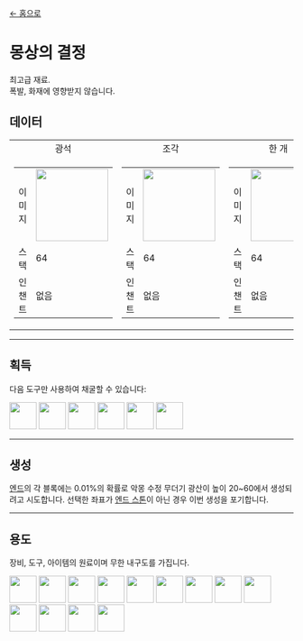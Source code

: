 [← 홈으로](../)
# 몽상의 결정
최고급 재료.  
폭발, 화재에 영향받지 않습니다.

## 데이터
<table>
    <tr>
        <td align="center">광석</td>
        <td align="center">조각</td>
        <td align="center">한 개</td>
    </tr>
    <tr>
        <td>
            <table>
                <tr><td align="end">이미지</td><td><img src="https://i.imgur.com/5JcMq75.png" width="128"/></td></tr>
                <tr><td align="end">스택</td><td>64</td></tr>
                <tr><td align="end">인챈트</td><td>없음</td></tr>
            </table>
        </td>
        <td>
            <table>
                <tr><td align="end">이미지</td><td><img src="https://i.imgur.com/VNWujqZ.png" width="128"/></td></tr>
                <tr><td align="end">스택</td><td>64</td></tr>
                <tr><td align="end">인챈트</td><td>없음</td></tr>
            </table>
        </td>
        <td>
            <table>
                <tr><td align="end">이미지</td><td><img src="https://i.imgur.com/pivPa8U.png" width="128"/></td></tr>
                <tr><td align="end">스택</td><td>64</td></tr>
                <tr><td align="end">인챈트</td><td>없음</td></tr>
            </table>
        </td>
    </tr>
</table>

---

## 획득
다음 도구만 사용하여 채굴할 수 있습니다:

<a href="pickaxe.md"><img src="https://i.imgur.com/8Az4lnz.png" width="48"/></a>
<a href="pickaxe.md"><img src="https://i.imgur.com/JNU7eKp.png" width="48"/></a>
<a href="pickaxe.md"><img src="https://i.imgur.com/lHvmvzX.png" width="48"/></a>
<a href="fast_break_magic_wand.md"><img src="https://i.imgur.com/W49RaLU.png" width="48"/></a>
<a href="fast_break_magic_wand.md"><img src="https://i.imgur.com/wrtJ1c4.png" width="48"/></a>
<a href="fast_break_magic_wand.md"><img src="https://i.imgur.com/4tg5NLb.png" width="48"/></a>

---

## 생성
[엔드](https://minecraft.fandom.com/ko/wiki/엔드)의 각 블록에는 0.01%의 확률로 악몽 수정 무더기 광산이 높이 20~60에서 생성되려고 시도합니다. 선택한 좌표가 [엔드 스톤](https://minecraft.fandom.com/ko/wiki/엔드_스톤)이 아닌 경우 이번 생성을 포기합니다.

---

## 용도
장비, 도구, 아이템의 원료이며 무한 내구도를 가집니다.  

<a href="fast_break_magic_wand.md"><img src="https://i.imgur.com/4tg5NLb.png" width="48"/></a>
<a href="fast_fill_magic_wand.md"><img src="https://i.imgur.com/4wVjMpa.png" width="48"/></a>
<a href="pickaxe.md"><img src="https://i.imgur.com/lHvmvzX.png" width="48"/></a>
<a href="axe.md"><img src="https://i.imgur.com/1xabTbw.png" width="48"/></a>
<a href="bow.md"><img src="https://i.imgur.com/OpjZs4m.gif" width="48"/></a>
<a href="crossbow.md"><img src="https://i.imgur.com/MtEHX9B.gif" width="48"/></a>
<a href="sword.md"><img src="https://i.imgur.com/RV6EYFJ.png" width="48"/></a>
<a href="shovel.md"><img src="https://i.imgur.com/XzjEE1W.png" width="48"/></a>
<a href="hoe.md"><img src="https://i.imgur.com/v7lJRQe.png" width="48"/></a>
<a href="helmet.md"><img src="https://i.imgur.com/3TUXrLd.png" width="48"/></a>
<a href="chestplate.md"><img src="https://i.imgur.com/CKid2Sf.png" width="48"/></a>
<a href="leggings.md"><img src="https://i.imgur.com/IdCbNxt.png" width="48"/></a>
<a href="boots.md"><img src="https://i.imgur.com/JZu4crW.png" width="48"/></a>
